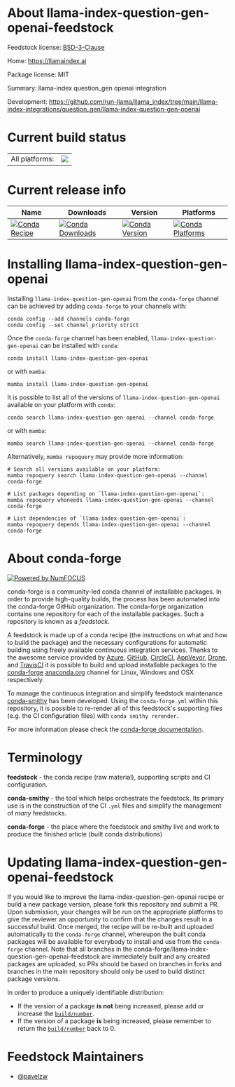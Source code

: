 About llama-index-question-gen-openai-feedstock
===============================================

Feedstock license: [BSD-3-Clause](https://github.com/conda-forge/llama-index-question-gen-openai-feedstock/blob/main/LICENSE.txt)

Home: https://llamaindex.ai

Package license: MIT

Summary: llama-index question_gen openai integration

Development: https://github.com/run-llama/llama_index/tree/main/llama-index-integrations/question_gen/llama-index-question-gen-openai

Current build status
====================


<table><tr><td>All platforms:</td>
    <td>
      <a href="https://dev.azure.com/conda-forge/feedstock-builds/_build/latest?definitionId=21588&branchName=main">
        <img src="https://dev.azure.com/conda-forge/feedstock-builds/_apis/build/status/llama-index-question-gen-openai-feedstock?branchName=main">
      </a>
    </td>
  </tr>
</table>

Current release info
====================

| Name | Downloads | Version | Platforms |
| --- | --- | --- | --- |
| [![Conda Recipe](https://img.shields.io/badge/recipe-llama--index--question--gen--openai-green.svg)](https://anaconda.org/conda-forge/llama-index-question-gen-openai) | [![Conda Downloads](https://img.shields.io/conda/dn/conda-forge/llama-index-question-gen-openai.svg)](https://anaconda.org/conda-forge/llama-index-question-gen-openai) | [![Conda Version](https://img.shields.io/conda/vn/conda-forge/llama-index-question-gen-openai.svg)](https://anaconda.org/conda-forge/llama-index-question-gen-openai) | [![Conda Platforms](https://img.shields.io/conda/pn/conda-forge/llama-index-question-gen-openai.svg)](https://anaconda.org/conda-forge/llama-index-question-gen-openai) |

Installing llama-index-question-gen-openai
==========================================

Installing `llama-index-question-gen-openai` from the `conda-forge` channel can be achieved by adding `conda-forge` to your channels with:

```
conda config --add channels conda-forge
conda config --set channel_priority strict
```

Once the `conda-forge` channel has been enabled, `llama-index-question-gen-openai` can be installed with `conda`:

```
conda install llama-index-question-gen-openai
```

or with `mamba`:

```
mamba install llama-index-question-gen-openai
```

It is possible to list all of the versions of `llama-index-question-gen-openai` available on your platform with `conda`:

```
conda search llama-index-question-gen-openai --channel conda-forge
```

or with `mamba`:

```
mamba search llama-index-question-gen-openai --channel conda-forge
```

Alternatively, `mamba repoquery` may provide more information:

```
# Search all versions available on your platform:
mamba repoquery search llama-index-question-gen-openai --channel conda-forge

# List packages depending on `llama-index-question-gen-openai`:
mamba repoquery whoneeds llama-index-question-gen-openai --channel conda-forge

# List dependencies of `llama-index-question-gen-openai`:
mamba repoquery depends llama-index-question-gen-openai --channel conda-forge
```


About conda-forge
=================

[![Powered by
NumFOCUS](https://img.shields.io/badge/powered%20by-NumFOCUS-orange.svg?style=flat&colorA=E1523D&colorB=007D8A)](https://numfocus.org)

conda-forge is a community-led conda channel of installable packages.
In order to provide high-quality builds, the process has been automated into the
conda-forge GitHub organization. The conda-forge organization contains one repository
for each of the installable packages. Such a repository is known as a *feedstock*.

A feedstock is made up of a conda recipe (the instructions on what and how to build
the package) and the necessary configurations for automatic building using freely
available continuous integration services. Thanks to the awesome service provided by
[Azure](https://azure.microsoft.com/en-us/services/devops/), [GitHub](https://github.com/),
[CircleCI](https://circleci.com/), [AppVeyor](https://www.appveyor.com/),
[Drone](https://cloud.drone.io/welcome), and [TravisCI](https://travis-ci.com/)
it is possible to build and upload installable packages to the
[conda-forge](https://anaconda.org/conda-forge) [anaconda.org](https://anaconda.org/)
channel for Linux, Windows and OSX respectively.

To manage the continuous integration and simplify feedstock maintenance
[conda-smithy](https://github.com/conda-forge/conda-smithy) has been developed.
Using the ``conda-forge.yml`` within this repository, it is possible to re-render all of
this feedstock's supporting files (e.g. the CI configuration files) with ``conda smithy rerender``.

For more information please check the [conda-forge documentation](https://conda-forge.org/docs/).

Terminology
===========

**feedstock** - the conda recipe (raw material), supporting scripts and CI configuration.

**conda-smithy** - the tool which helps orchestrate the feedstock.
                   Its primary use is in the construction of the CI ``.yml`` files
                   and simplify the management of *many* feedstocks.

**conda-forge** - the place where the feedstock and smithy live and work to
                  produce the finished article (built conda distributions)


Updating llama-index-question-gen-openai-feedstock
==================================================

If you would like to improve the llama-index-question-gen-openai recipe or build a new
package version, please fork this repository and submit a PR. Upon submission,
your changes will be run on the appropriate platforms to give the reviewer an
opportunity to confirm that the changes result in a successful build. Once
merged, the recipe will be re-built and uploaded automatically to the
`conda-forge` channel, whereupon the built conda packages will be available for
everybody to install and use from the `conda-forge` channel.
Note that all branches in the conda-forge/llama-index-question-gen-openai-feedstock are
immediately built and any created packages are uploaded, so PRs should be based
on branches in forks and branches in the main repository should only be used to
build distinct package versions.

In order to produce a uniquely identifiable distribution:
 * If the version of a package **is not** being increased, please add or increase
   the [``build/number``](https://docs.conda.io/projects/conda-build/en/latest/resources/define-metadata.html#build-number-and-string).
 * If the version of a package **is** being increased, please remember to return
   the [``build/number``](https://docs.conda.io/projects/conda-build/en/latest/resources/define-metadata.html#build-number-and-string)
   back to 0.

Feedstock Maintainers
=====================

* [@pavelzw](https://github.com/pavelzw/)


